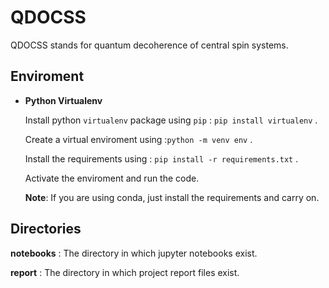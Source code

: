 # QDOCSS

QDOCSS stands for quantum decoherence of central spin systems.

## **Enviroment**

* **Python Virtualenv**

    Install python `virtualenv` package using `pip` : `pip install virtualenv` .

    Create a virtual enviroment using :`python -m venv env` .

    Install the requirements using : `pip install -r requirements.txt` .

    Activate the enviroment and run the code.

    **Note**: If you are using conda, just install the requirements and carry on.

## **Directories**

**notebooks** : The directory in which jupyter notebooks exist.

**report** : The directory in which project report files exist.
